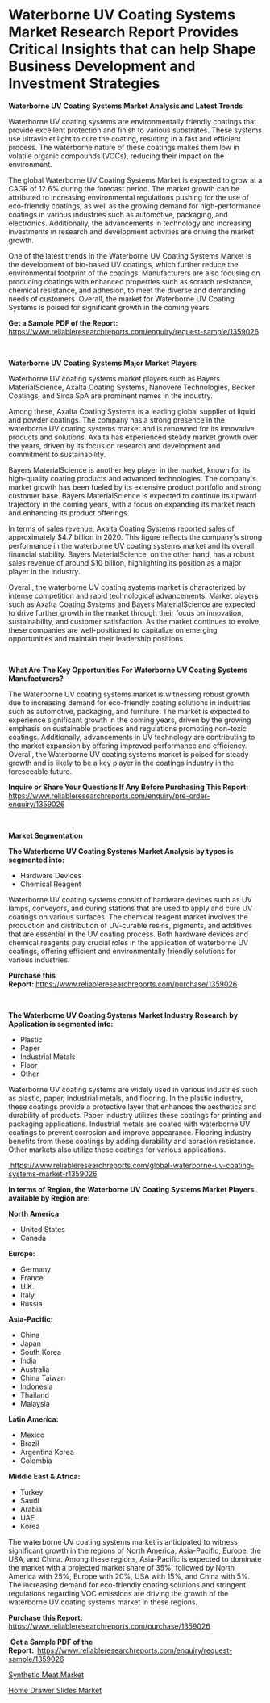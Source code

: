 <p><h1>Waterborne UV Coating Systems Market Research Report Provides Critical Insights that can help Shape Business Development and Investment Strategies</h1></p><p><strong>Waterborne UV Coating Systems Market Analysis and Latest Trends</strong></p>
<p><p>Waterborne UV coating systems are environmentally friendly coatings that provide excellent protection and finish to various substrates. These systems use ultraviolet light to cure the coating, resulting in a fast and efficient process. The waterborne nature of these coatings makes them low in volatile organic compounds (VOCs), reducing their impact on the environment.</p><p>The global Waterborne UV Coating Systems Market is expected to grow at a CAGR of 12.6% during the forecast period. The market growth can be attributed to increasing environmental regulations pushing for the use of eco-friendly coatings, as well as the growing demand for high-performance coatings in various industries such as automotive, packaging, and electronics. Additionally, the advancements in technology and increasing investments in research and development activities are driving the market growth.</p><p>One of the latest trends in the Waterborne UV Coating Systems Market is the development of bio-based UV coatings, which further reduce the environmental footprint of the coatings. Manufacturers are also focusing on producing coatings with enhanced properties such as scratch resistance, chemical resistance, and adhesion, to meet the diverse and demanding needs of customers. Overall, the market for Waterborne UV Coating Systems is poised for significant growth in the coming years.</p></p>
<p><strong>Get a Sample PDF of the Report:&nbsp;</strong> <a href="https://www.reliableresearchreports.com/enquiry/request-sample/1359026">https://www.reliableresearchreports.com/enquiry/request-sample/1359026</a></p>
<p>&nbsp;</p>
<p><strong>Waterborne UV Coating Systems Major Market Players</strong></p>
<p><p>Waterborne UV coating systems market players such as Bayers MaterialScience, Axalta Coating Systems, Nanovere Technologies, Becker Coatings, and Sirca SpA are prominent names in the industry. </p><p>Among these, Axalta Coating Systems is a leading global supplier of liquid and powder coatings. The company has a strong presence in the waterborne UV coating systems market and is renowned for its innovative products and solutions. Axalta has experienced steady market growth over the years, driven by its focus on research and development and commitment to sustainability.</p><p>Bayers MaterialScience is another key player in the market, known for its high-quality coating products and advanced technologies. The company's market growth has been fueled by its extensive product portfolio and strong customer base. Bayers MaterialScience is expected to continue its upward trajectory in the coming years, with a focus on expanding its market reach and enhancing its product offerings.</p><p>In terms of sales revenue, Axalta Coating Systems reported sales of approximately $4.7 billion in 2020. This figure reflects the company's strong performance in the waterborne UV coating systems market and its overall financial stability. Bayers MaterialScience, on the other hand, has a robust sales revenue of around $10 billion, highlighting its position as a major player in the industry.</p><p>Overall, the waterborne UV coating systems market is characterized by intense competition and rapid technological advancements. Market players such as Axalta Coating Systems and Bayers MaterialScience are expected to drive further growth in the market through their focus on innovation, sustainability, and customer satisfaction. As the market continues to evolve, these companies are well-positioned to capitalize on emerging opportunities and maintain their leadership positions.</p></p>
<p>&nbsp;</p>
<p><strong>What Are The Key Opportunities For Waterborne UV Coating Systems Manufacturers?</strong></p>
<p><p>The Waterborne UV coating systems market is witnessing robust growth due to increasing demand for eco-friendly coating solutions in industries such as automotive, packaging, and furniture. The market is expected to experience significant growth in the coming years, driven by the growing emphasis on sustainable practices and regulations promoting non-toxic coatings. Additionally, advancements in UV technology are contributing to the market expansion by offering improved performance and efficiency. Overall, the Waterborne UV coating systems market is poised for steady growth and is likely to be a key player in the coatings industry in the foreseeable future.</p></p>
<p><strong>Inquire or Share Your Questions If Any Before Purchasing This Report:</strong> <a href="https://www.reliableresearchreports.com/enquiry/pre-order-enquiry/1359026">https://www.reliableresearchreports.com/enquiry/pre-order-enquiry/1359026</a></p>
<p>&nbsp;</p>
<p><strong>Market Segmentation</strong></p>
<p><strong>The Waterborne UV Coating Systems Market Analysis by types is segmented into:</strong></p>
<p><ul><li>Hardware Devices</li><li>Chemical Reagent</li></ul></p>
<p><p>Waterborne UV coating systems consist of hardware devices such as UV lamps, conveyors, and curing stations that are used to apply and cure UV coatings on various surfaces. The chemical reagent market involves the production and distribution of UV-curable resins, pigments, and additives that are essential in the UV coating process. Both hardware devices and chemical reagents play crucial roles in the application of waterborne UV coatings, offering efficient and environmentally friendly solutions for various industries.</p></p>
<p><strong>Purchase this Report:&nbsp;</strong><a href="https://www.reliableresearchreports.com/purchase/1359026">https://www.reliableresearchreports.com/purchase/1359026</a></p>
<p>&nbsp;</p>
<p><strong>The Waterborne UV Coating Systems Market Industry Research by Application is segmented into:</strong></p>
<p><ul><li>Plastic</li><li>Paper</li><li>Industrial Metals</li><li>Floor</li><li>Other</li></ul></p>
<p><p>Waterborne UV coating systems are widely used in various industries such as plastic, paper, industrial metals, and flooring. In the plastic industry, these coatings provide a protective layer that enhances the aesthetics and durability of products. Paper industry utilizes these coatings for printing and packaging applications. Industrial metals are coated with waterborne UV coatings to prevent corrosion and improve appearance. Flooring industry benefits from these coatings by adding durability and abrasion resistance. Other markets also utilize these coatings for various applications.</p></p>
<p><a href="https://www.reliableresearchreports.com/global-waterborne-uv-coating-systems-market-r1359026">&nbsp;https://www.reliableresearchreports.com/global-waterborne-uv-coating-systems-market-r1359026</a></p>
<p><strong>In terms of Region, the Waterborne UV Coating Systems Market Players available by Region are:</strong></p>
<p>
    <p> <strong> North America: </strong>
        <ul>
            <li>United States</li>
            <li>Canada</li>
        </ul>
        </p> 
    <p> <strong> Europe: </strong>
        <ul>
            <li>Germany</li>
            <li>France</li>
            <li>U.K.</li>
            <li>Italy</li>
            <li>Russia</li>
        </ul>
        </p> 
    <p> <strong> Asia-Pacific: </strong>
        <ul>
            <li>China</li>
            <li>Japan</li>
            <li>South Korea</li>
            <li>India</li>
            <li>Australia</li>
            <li>China Taiwan</li>
            <li>Indonesia</li>
            <li>Thailand</li>
            <li>Malaysia</li>
        </ul>
        </p> 
    <p> <strong> Latin America: </strong>
        <ul>
            <li>Mexico</li>
            <li>Brazil</li>
            <li>Argentina Korea</li>
            <li>Colombia</li>
        </ul>
        </p> 
    <p> <strong> Middle East & Africa: </strong>
        <ul>
            <li>Turkey</li>
            <li>Saudi</li>
            <li>Arabia</li>
            <li>UAE</li>
            <li>Korea</li>
        </ul>
    </p>
    </p>
<p><p>The waterborne UV coating systems market is anticipated to witness significant growth in the regions of North America, Asia-Pacific, Europe, the USA, and China. Among these regions, Asia-Pacific is expected to dominate the market with a projected market share of 35%, followed by North America with 25%, Europe with 20%, USA with 15%, and China with 5%. The increasing demand for eco-friendly coating solutions and stringent regulations regarding VOC emissions are driving the growth of the waterborne UV coating systems market in these regions.</p></p>
<p><strong>Purchase this Report: </strong><a href="https://www.reliableresearchreports.com/purchase/1359026">https://www.reliableresearchreports.com/purchase/1359026</a></p>
<p>&nbsp;<strong>Get a Sample PDF of the Report:&nbsp;&nbsp;</strong><a href="https://www.reliableresearchreports.com/enquiry/request-sample/1359026">https://www.reliableresearchreports.com/enquiry/request-sample/1359026</a></p>
<p><strong></strong></p>
<p><p><a href="https://medium.com/@jillianwyattgb94/exploring-synthetic-meat-market-dynamics-global-trends-and-future-growth-prospects-2024-2031-079d1672cf13">Synthetic Meat Market</a></p><p><a href="https://medium.com/@audieyost/global-home-drawer-slides-market-focus-on-product-type-light-duty-slides-medium-duty-ac96d14261f3">Home Drawer Slides Market</a></p></p>